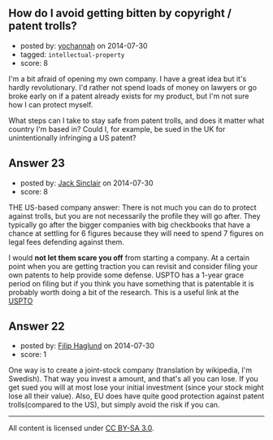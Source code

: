 ## How do I avoid getting bitten by copyright / patent trolls?

- posted by: [yochannah](https://stackexchange.com/users/1677788/yochannah) on 2014-07-30
- tagged: `intellectual-property`
- score: 8

I'm a bit afraid of opening my own company. I have a great idea but it's hardly revolutionary. I'd rather not spend loads of money on lawyers or go broke early on if a patent already exists for my product, but I'm not sure how I can protect myself. 

What steps can I take to stay safe from patent trolls, and does it matter what country I'm based in? Could I, for example, be sued in the UK for unintentionally infringing a US patent?


## Answer 23

- posted by: [Jack Sinclair](https://stackexchange.com/users/1124319/jack-sinclair) on 2014-07-30
- score: 8

<p>THE US-based company answer: There is not much you can do to protect against trolls, but you are not necessarily the profile they will go after. They typically go after the bigger companies with big checkbooks that have a chance at settling for 6 figures because they will need to spend 7 figures on legal fees defending against them.</p>

<p>I would <strong>not let them scare you off</strong> from starting a company. At a certain point when you are getting traction you can revisit and consider filing your own patents to help provide some defense. USPTO has a 1-year grace period on filing but if you think you have something that is patentable it is probably worth doing a bit of the research. This is a useful link at the <a href="http://www.uspto.gov/patents/index.jsp">USPTO</a></p>



## Answer 22

- posted by: [Filip Haglund](https://stackexchange.com/users/292965/filip-haglund) on 2014-07-30
- score: 1

One way is to create a joint-stock company (translation by wikipedia, I'm Swedish). That way you invest a amount, and that's all you can lose. If you get sued you will at most lose your initial investment (since your stock might lose all their value). Also, EU does have quite good protection against patent trolls(compared to the US), but simply avoid the risk if you can.



---

All content is licensed under [CC BY-SA 3.0](https://creativecommons.org/licenses/by-sa/3.0/).
